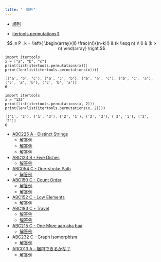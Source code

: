 ```yaml
---
title: "　順列"
---
```


* [順列](https://ja.wikipedia.org/wiki/%E9%A0%86%E5%88%97)

* [itertools.permutations()](https://docs.python.org/ja/3/library/itertools.html#itertools.permutations)

```math
_n P _k = \left\{
\begin{array}{ll}
\frac{n!}{(n-k)!} & (k \leqq n) \\
0 & (k > n)
\end{array}
\right.
```

```python:サンプルコード
import itertools
x = ["a", "b", "c"]
print(list(itertools.permutations(x)))
print(len(list(itertools.permutations(x))))
```

```text:実行結果
[('a', 'b', 'c'), ('a', 'c', 'b'), ('b', 'a', 'c'), ('b', 'c', 'a'), ('c', 'a', 'b'), ('c', 'b', 'a')]
6
```

```python:サンプルコード
import itertools
x = "123"
print(list(itertools.permutations(x, 2)))
print(len(list(itertools.permutations(x, 2))))
```

```text:実行結果
[('1', '2'), ('1', '3'), ('2', '1'), ('2', '3'), ('3', '1'), ('3', '2')]
6
```

- [ABC225 A - Distinct Strings](https://atcoder.jp/contests/abc225/tasks/abc225_a)
    - [解答例](https://atcoder.jp/contests/abc225/submissions/26995993)
    - [解答例](https://atcoder.jp/contests/abc225/submissions/26996055)
    - [解答例](https://atcoder.jp/contests/abc225/submissions/26996025)
- [ABC123 B - Five Dishes](https://atcoder.jp/contests/abc123/tasks/abc123_b)
    - [解答例](https://atcoder.jp/contests/abc123/submissions/15303735)
- [ABC054 C - One-stroke Path](https://atcoder.jp/contests/abc054/tasks/abc054_c)
    - [解答例](https://atcoder.jp/contests/abc054/submissions/18355917)
- [ABC150 C - Count Order](https://atcoder.jp/contests/abc150/tasks/abc150_c)
    - [解答例](https://atcoder.jp/contests/abc150/submissions/18293328)
    - [解答例](https://atcoder.jp/contests/abc150/submissions/18293337)
- [ABC152 C - Low Elements](https://atcoder.jp/contests/abc152/tasks/abc152_c)
    - [解答例](https://atcoder.jp/contests/abc152/submissions/18017898)
- [ABC183 C - Travel](https://atcoder.jp/contests/abc183/tasks/abc183_c)
    - [解答例](https://atcoder.jp/contests/abc183/submissions/24899045)
    - [解答例](https://atcoder.jp/contests/abc183/submissions/24899161)
- [ABC215 C - One More aab aba baa](https://atcoder.jp/contests/abc215/tasks/abc215_c)
    - [解答例](https://atcoder.jp/contests/abc215/submissions/27279893)
- [ABC232 C - Graph Isomorphism](https://atcoder.jp/contests/abc232/tasks/abc232_c)
    - [解答例](https://atcoder.jp/contests/abc232/submissions/30249491)
- [ARC013 A - 梱包できるかな？](https://atcoder.jp/contests/arc013/tasks/arc013_1)
    - [解答例](https://atcoder.jp/contests/arc013/submissions/18293384)